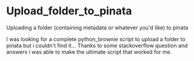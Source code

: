 # Upload_folder_to_pinata
Uploading a folder (containing metadata or whatever you'd like) to pinata

I was looking for a complete python_brownie script to upload a folder to pinata but i couldn't find it...
Thanks to some stackoverflow question and answers i was able to make the ultimate script that worked for me.
